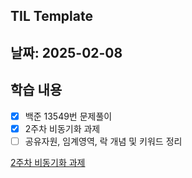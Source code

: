 ## TIL Template

## 날짜: 2025-02-08

## 학습 내용

- [x] 백준 13549번 문제풀이
- [x] 2주차 비동기화 과제
- [ ] 공유자원, 임계영역, 락 개념 및 키워드 정리

[2주차 비동기화 과제](https://github.com/100-hours-a-week/2-logan-jo-cli-program/pull/2)
